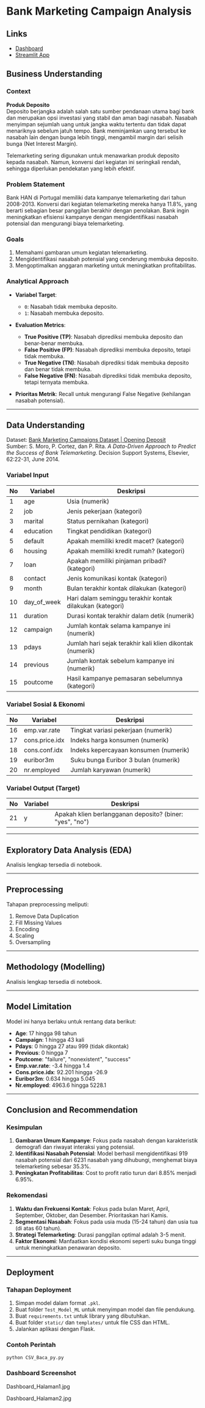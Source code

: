 # Bank Marketing Campaign Analysis

## Links
- [Dashboard](#) 
- [Streamlit App](#) <!-- Ganti dengan link Streamlit Anda -->

## Business Understanding

### Context
**Produk Deposito**  
Deposito berjangka adalah salah satu sumber pendanaan utama bagi bank dan merupakan opsi investasi yang stabil dan aman bagi nasabah. Nasabah menyimpan sejumlah uang untuk jangka waktu tertentu dan tidak dapat menariknya sebelum jatuh tempo. Bank meminjamkan uang tersebut ke nasabah lain dengan bunga lebih tinggi, mengambil margin dari selisih bunga (Net Interest Margin).

Telemarketing sering digunakan untuk menawarkan produk deposito kepada nasabah. Namun, konversi dari kegiatan ini seringkali rendah, sehingga diperlukan pendekatan yang lebih efektif.

### Problem Statement
Bank HAN di Portugal memiliki data kampanye telemarketing dari tahun 2008-2013. Konversi dari kegiatan telemarketing mereka hanya 11.8%, yang berarti sebagian besar panggilan berakhir dengan penolakan. Bank ingin meningkatkan efisiensi kampanye dengan mengidentifikasi nasabah potensial dan mengurangi biaya telemarketing.

### Goals
1. Memahami gambaran umum kegiatan telemarketing.
2. Mengidentifikasi nasabah potensial yang cenderung membuka deposito.
3. Mengoptimalkan anggaran marketing untuk meningkatkan profitabilitas.

### Analytical Approach
- **Variabel Target**:  
  - `0`: Nasabah tidak membuka deposito.  
  - `1`: Nasabah membuka deposito.  

- **Evaluation Metrics**:  
  - **True Positive (TP)**: Nasabah diprediksi membuka deposito dan benar-benar membuka.  
  - **False Positive (FP)**: Nasabah diprediksi membuka deposito, tetapi tidak membuka.  
  - **True Negative (TN)**: Nasabah diprediksi tidak membuka deposito dan benar tidak membuka.  
  - **False Negative (FN)**: Nasabah diprediksi tidak membuka deposito, tetapi ternyata membuka.  

- **Prioritas Metrik**: Recall untuk mengurangi False Negative (kehilangan nasabah potensial).

---

## Data Understanding
Dataset: [Bank Marketing Campaigns Dataset | Opening Deposit](https://archive.ics.uci.edu/ml/datasets/bank+marketing)  
Sumber: S. Moro, P. Cortez, dan P. Rita. *A Data-Driven Approach to Predict the Success of Bank Telemarketing*. Decision Support Systems, Elsevier, 62:22-31, June 2014.

### Variabel Input
| No  | Variabel          | Deskripsi |
|-----|-------------------|-----------|
| 1   | age               | Usia (numerik) |
| 2   | job               | Jenis pekerjaan (kategori) |
| 3   | marital           | Status pernikahan (kategori) |
| 4   | education         | Tingkat pendidikan (kategori) |
| 5   | default           | Apakah memiliki kredit macet? (kategori) |
| 6   | housing           | Apakah memiliki kredit rumah? (kategori) |
| 7   | loan              | Apakah memiliki pinjaman pribadi? (kategori) |
| 8   | contact           | Jenis komunikasi kontak (kategori) |
| 9   | month             | Bulan terakhir kontak dilakukan (kategori) |
| 10  | day_of_week       | Hari dalam seminggu terakhir kontak dilakukan (kategori) |
| 11  | duration          | Durasi kontak terakhir dalam detik (numerik) |
| 12  | campaign          | Jumlah kontak selama kampanye ini (numerik) |
| 13  | pdays             | Jumlah hari sejak terakhir kali klien dikontak (numerik) |
| 14  | previous          | Jumlah kontak sebelum kampanye ini (numerik) |
| 15  | poutcome          | Hasil kampanye pemasaran sebelumnya (kategori) |

### Variabel Sosial & Ekonomi
| No  | Variabel          | Deskripsi |
|-----|-------------------|-----------|
| 16  | emp.var.rate      | Tingkat variasi pekerjaan (numerik) |
| 17  | cons.price.idx    | Indeks harga konsumen (numerik) |
| 18  | cons.conf.idx     | Indeks kepercayaan konsumen (numerik) |
| 19  | euribor3m         | Suku bunga Euribor 3 bulan (numerik) |
| 20  | nr.employed       | Jumlah karyawan (numerik) |

### Variabel Output (Target)
| No  | Variabel | Deskripsi |
|-----|----------|-----------|
| 21  | y        | Apakah klien berlangganan deposito? (biner: "yes", "no") |

---

## Exploratory Data Analysis (EDA)
Analisis lengkap tersedia di notebook.

---

## Preprocessing
Tahapan preprocessing meliputi:
1. Remove Data Duplication
2. Fill Missing Values
3. Encoding
4. Scaling
5. Oversampling

---

## Methodology (Modelling)
Analisis lengkap tersedia di notebook.

---

## Model Limitation
Model ini hanya berlaku untuk rentang data berikut:
- **Age**: 17 hingga 98 tahun
- **Campaign**: 1 hingga 43 kali
- **Pdays**: 0 hingga 27 atau 999 (tidak dikontak)
- **Previous**: 0 hingga 7
- **Poutcome**: "failure", "nonexistent", "success"
- **Emp.var.rate**: -3.4 hingga 1.4
- **Cons.price.idx**: 92.201 hingga -26.9
- **Euribor3m**: 0.634 hingga 5.045
- **Nr.employed**: 4963.6 hingga 5228.1

---

## Conclusion and Recommendation

### Kesimpulan
1. **Gambaran Umum Kampanye**: Fokus pada nasabah dengan karakteristik demografi dan riwayat interaksi yang potensial.
2. **Identifikasi Nasabah Potensial**: Model berhasil mengidentifikasi 919 nasabah potensial dari 6231 nasabah yang dihubungi, menghemat biaya telemarketing sebesar 35.3%.
3. **Peningkatan Profitabilitas**: Cost to profit ratio turun dari 8.85% menjadi 6.95%.

### Rekomendasi
1. **Waktu dan Frekuensi Kontak**: Fokus pada bulan Maret, April, September, Oktober, dan Desember. Prioritaskan hari Kamis.
2. **Segmentasi Nasabah**: Fokus pada usia muda (15-24 tahun) dan usia tua (di atas 60 tahun).
3. **Strategi Telemarketing**: Durasi panggilan optimal adalah 3-5 menit.
4. **Faktor Ekonomi**: Manfaatkan kondisi ekonomi seperti suku bunga tinggi untuk meningkatkan penawaran deposito.

---

## Deployment
### Tahapan Deployment
1. Simpan model dalam format `.pkl`.
2. Buat folder `Test_Model_ML` untuk menyimpan model dan file pendukung.
3. Buat `requirements.txt` untuk library yang dibutuhkan.
4. Buat folder `static/` dan `templates/` untuk file CSS dan HTML.
5. Jalankan aplikasi dengan Flask.

### Contoh Perintah
```bash
python CSV_Baca_py.py
```

### Dashboard Screenshot
Dashboard_Halaman1.jpg

Dashboard_Halaman2.jpg
